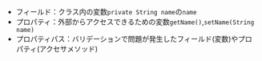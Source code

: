 - フィールド：クラス内の変数`private String name`の`name`
- プロパティ：外部からアクセスできるための変数`getName()`,`setName(String name)`
- プロパティパス：バリデーションで問題が発生したフィールド(変数)やプロパティ(アクセサメソッド)